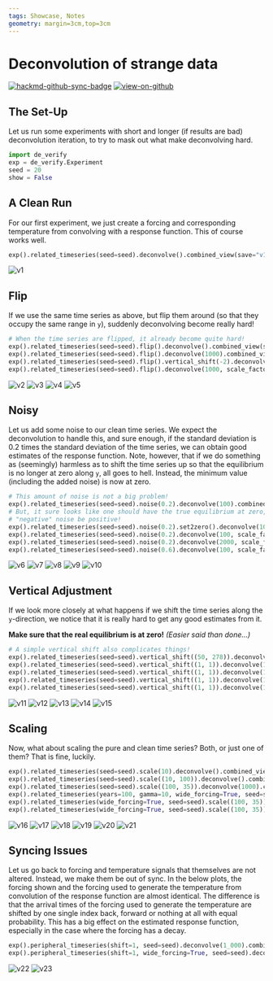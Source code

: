 ```yaml
---
tags: Showcase, Notes
geometry: margin=3cm,top=3cm
---
```


# Deconvolution of strange data

[![hackmd-github-sync-badge](https://hackmd.io/j4L-EIhRQqGdl5KmiIZ-_w/badge)](https://hackmd.io/@engeir/SyMdeKsfi)
[![view-on-github](https://img.shields.io/badge/View%20on-GitHub-yellowgreen)](https://github.com/engeir/hack-md-notes/blob/main/de-verify.md)

## The Set-Up

Let us run some experiments with short and longer (if results are bad) deconvolution
iteration, to try to mask out what make deconvolving hard.

```python
import de_verify
exp = de_verify.Experiment
seed = 20
show = False
```

## A Clean Run

For our first experiment, we just create a forcing and corresponding temperature from
convolving with a response function. This of course works well.

```python
exp().related_timeseries(seed=seed).deconvolve().combined_view(save="v1", show=show)  # This one is easy!
```

![v1](https://github.com/engeir/hack-md-notes/raw/main/assets/pic/de-verify/v1.png)

## Flip

If we use the same time series as above, but flip them around (so that they occupy the
same range in `y`), suddenly deconvolving become really hard!

```python
# When the time series are flipped, it already become quite hard!
exp().related_timeseries(seed=seed).flip().deconvolve().combined_view(save="v2", show=show)
exp().related_timeseries(seed=seed).flip().deconvolve(1000).combined_view(save="v3", show=show)
exp().related_timeseries(seed=seed).flip().vertical_shift(-2).deconvolve(1000).combined_view(save="v4", show=show)
exp().related_timeseries(seed=seed).flip().deconvolve(1000, scale_factor=10).combined_view(save="v5", show=show)
```

![v2](https://github.com/engeir/hack-md-notes/raw/main/assets/pic/de-verify/v2.png)
![v3](https://github.com/engeir/hack-md-notes/raw/main/assets/pic/de-verify/v3.png)
![v4](https://github.com/engeir/hack-md-notes/raw/main/assets/pic/de-verify/v4.png)
![v5](https://github.com/engeir/hack-md-notes/raw/main/assets/pic/de-verify/v5.png)

## Noisy

Let us add some noise to our clean time series. We expect the deconvolution to handle
this, and sure enough, if the standard deviation is 0.2 times the standard deviation of
the time series, we can obtain good estimates of the response function. Note, however,
that if we do something as (seemingly) harmless as to shift the time series up so that
the equilibrium is no longer at zero along `y`, all goes to hell. Instead, the minimum
value (including the added noise) is now at zero.

```python
# This amount of noise is not a big problem!
exp().related_timeseries(seed=seed).noise(0.2).deconvolve(100).combined_view(save="v6", show=show)
# But, it sure looks like one should have the true equilibrium at zero, and not let the
# "negative" noise be positive!
exp().related_timeseries(seed=seed).noise(0.2).set2zero().deconvolve(100).combined_view(save="v7", show=show)
exp().related_timeseries(seed=seed).noise(0.2).deconvolve(100, scale_factor=10).combined_view(save="v8", show=show)
exp().related_timeseries(seed=seed).noise(0.2).deconvolve(2000, scale_factor=10).combined_view(save="v9", show=show)
exp().related_timeseries(seed=seed).noise(0.6).deconvolve(100, scale_factor=10).combined_view(save="v10", show=show)
```

![v6](https://github.com/engeir/hack-md-notes/raw/main/assets/pic/de-verify/v6.png)
![v7](https://github.com/engeir/hack-md-notes/raw/main/assets/pic/de-verify/v7.png)
![v8](https://github.com/engeir/hack-md-notes/raw/main/assets/pic/de-verify/v8.png)
![v9](https://github.com/engeir/hack-md-notes/raw/main/assets/pic/de-verify/v9.png)
![v10](https://github.com/engeir/hack-md-notes/raw/main/assets/pic/de-verify/v10.png)

## Vertical Adjustment

If we look more closely at what happens if we shift the time series along the
`y`-direction, we notice that it is really hard to get any good estimates from it.

**Make sure that the real equilibrium is at zero!** _(Easier said than done…)_

```python
# A simple vertical shift also complicates things!
exp().related_timeseries(seed=seed).vertical_shift((50, 278)).deconvolve(100).combined_view(save="v11", show=show)
exp().related_timeseries(seed=seed).vertical_shift((1, 1)).deconvolve(100).combined_view(save="v12", show=show)
exp().related_timeseries(seed=seed).vertical_shift((1, 1)).deconvolve(1000).combined_view(save="v13", show=show)
exp().related_timeseries(seed=seed).vertical_shift((1, 1)).deconvolve(1000, scale_factor=10).combined_view(save="v14", show=show)
exp().related_timeseries(seed=seed).vertical_shift((1, 1)).deconvolve(1000, cutoff=10).combined_view(save="v15", show=show)
```

![v11](https://github.com/engeir/hack-md-notes/raw/main/assets/pic/de-verify/v11.png)
![v12](https://github.com/engeir/hack-md-notes/raw/main/assets/pic/de-verify/v12.png)
![v13](https://github.com/engeir/hack-md-notes/raw/main/assets/pic/de-verify/v13.png)
![v14](https://github.com/engeir/hack-md-notes/raw/main/assets/pic/de-verify/v14.png)
![v15](https://github.com/engeir/hack-md-notes/raw/main/assets/pic/de-verify/v15.png)

## Scaling

Now, what about scaling the pure and clean time series? Both, or just one of them? That
is fine, luckily.

```python
exp().related_timeseries(seed=seed).scale(10).deconvolve().combined_view(save="v16", show=show)
exp().related_timeseries(seed=seed).scale((10, 100)).deconvolve().combined_view(save="v17", show=show)
exp().related_timeseries(seed=seed).scale((100, 35)).deconvolve(1000).combined_view(save="v18", show=show)
exp().related_timeseries(years=100, gamma=10, wide_forcing=True, seed=seed).scale((100, 35)).deconvolve(1000).combined_view(save="v19", show=show)
exp().related_timeseries(wide_forcing=True, seed=seed).scale((100, 35)).vertical_shift((1, 0)).deconvolve(1000).combined_view(save="v20", show=show)
exp().related_timeseries(wide_forcing=True, seed=seed).scale((100, 35)).vertical_shift((1, 1)).deconvolve(1000).combined_view(save="v21", show=show)
```

![v16](https://github.com/engeir/hack-md-notes/raw/main/assets/pic/de-verify/v16.png)
![v17](https://github.com/engeir/hack-md-notes/raw/main/assets/pic/de-verify/v17.png)
![v18](https://github.com/engeir/hack-md-notes/raw/main/assets/pic/de-verify/v18.png)
![v19](https://github.com/engeir/hack-md-notes/raw/main/assets/pic/de-verify/v19.png)
![v20](https://github.com/engeir/hack-md-notes/raw/main/assets/pic/de-verify/v20.png)
![v21](https://github.com/engeir/hack-md-notes/raw/main/assets/pic/de-verify/v21.png)

## Syncing Issues

Let us go back to forcing and temperature signals that themselves are not altered.
Instead, we make them be out of sync. In the below plots, the forcing shown and the
forcing used to generate the temperature from convolution of the response function are
almost identical. The difference is that the arrival times of the forcing used to
generate the temperature are shifted by one single index back, forward or nothing at all
with equal probability. This has a big effect on the estimated response function,
especially in the case where the forcing has a decay.

```python
exp().peripheral_timeseries(shift=1, seed=seed).deconvolve(1_000).combined_view(save="v22", show=show)
exp().peripheral_timeseries(shift=1, wide_forcing=True, seed=seed).deconvolve(1_000).combined_view(save="v23", show=show)
```

![v22](https://github.com/engeir/hack-md-notes/raw/main/assets/pic/de-verify/v22.png)
![v23](https://github.com/engeir/hack-md-notes/raw/main/assets/pic/de-verify/v23.png)

